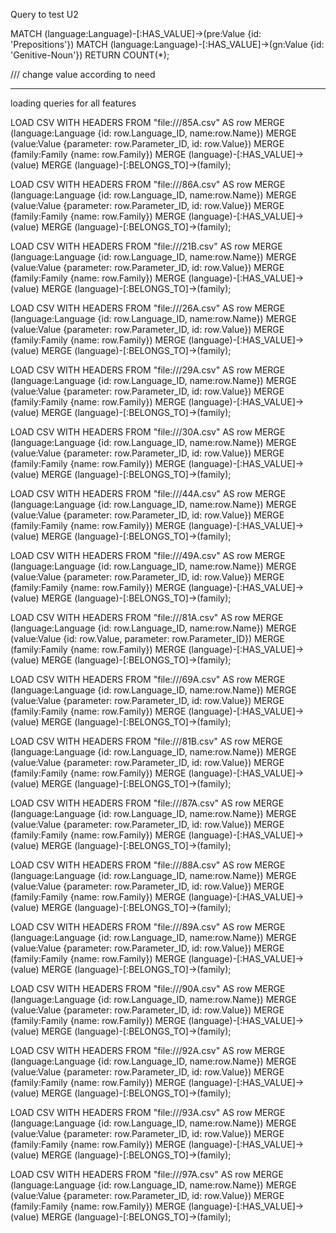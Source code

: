 Query to test U2

MATCH (language:Language)-[:HAS_VALUE]->(pre:Value {id: 'Prepositions'})
MATCH (language:Language)-[:HAS_VALUE]->(gn:Value {id: 'Genitive-Noun'})
RETURN COUNT(*);

/// change value according to need


------
loading queries for all features



LOAD CSV WITH HEADERS FROM "file:///85A.csv" AS row
MERGE (language:Language {id: row.Language_ID, name:row.Name})
MERGE (value:Value {parameter: row.Parameter_ID, id: row.Value})
MERGE (family:Family {name: row.Family})
MERGE (language)-[:HAS_VALUE]->(value)
MERGE (language)-[:BELONGS_TO]->(family);


LOAD CSV WITH HEADERS FROM "file:///86A.csv" AS row
MERGE (language:Language {id: row.Language_ID, name:row.Name})
MERGE (value:Value {parameter: row.Parameter_ID, id: row.Value})
MERGE (family:Family {name: row.Family})
MERGE (language)-[:HAS_VALUE]->(value)
MERGE (language)-[:BELONGS_TO]->(family);

LOAD CSV WITH HEADERS FROM "file:///21B.csv" AS row
MERGE (language:Language {id: row.Language_ID, name:row.Name})
MERGE (value:Value {parameter: row.Parameter_ID, id: row.Value})
MERGE (family:Family {name: row.Family})
MERGE (language)-[:HAS_VALUE]->(value)
MERGE (language)-[:BELONGS_TO]->(family);

LOAD CSV WITH HEADERS FROM "file:///26A.csv" AS row
MERGE (language:Language {id: row.Language_ID, name:row.Name})
MERGE (value:Value {parameter: row.Parameter_ID, id: row.Value})
MERGE (family:Family {name: row.Family})
MERGE (language)-[:HAS_VALUE]->(value)
MERGE (language)-[:BELONGS_TO]->(family);

LOAD CSV WITH HEADERS FROM "file:///29A.csv" AS row
MERGE (language:Language {id: row.Language_ID, name:row.Name})
MERGE (value:Value {parameter: row.Parameter_ID, id: row.Value})
MERGE (family:Family {name: row.Family})
MERGE (language)-[:HAS_VALUE]->(value)
MERGE (language)-[:BELONGS_TO]->(family);

LOAD CSV WITH HEADERS FROM "file:///30A.csv" AS row
MERGE (language:Language {id: row.Language_ID, name:row.Name})
MERGE (value:Value {parameter: row.Parameter_ID, id: row.Value})
MERGE (family:Family {name: row.Family})
MERGE (language)-[:HAS_VALUE]->(value)
MERGE (language)-[:BELONGS_TO]->(family);

LOAD CSV WITH HEADERS FROM "file:///44A.csv" AS row
MERGE (language:Language {id: row.Language_ID, name:row.Name})
MERGE (value:Value {parameter: row.Parameter_ID, id: row.Value})
MERGE (family:Family {name: row.Family})
MERGE (language)-[:HAS_VALUE]->(value)
MERGE (language)-[:BELONGS_TO]->(family);


LOAD CSV WITH HEADERS FROM "file:///49A.csv" AS row
MERGE (language:Language {id: row.Language_ID, name:row.Name})
MERGE (value:Value {parameter: row.Parameter_ID, id: row.Value})
MERGE (family:Family {name: row.Family})
MERGE (language)-[:HAS_VALUE]->(value)
MERGE (language)-[:BELONGS_TO]->(family);

LOAD CSV WITH HEADERS FROM "file:///81A.csv" AS row
MERGE (language:Language {id: row.Language_ID, name:row.Name})
MERGE (value:Value {id: row.Value, parameter: row.Parameter_ID})
MERGE (family:Family {name: row.Family})
MERGE (language)-[:HAS_VALUE]->(value)
MERGE (language)-[:BELONGS_TO]->(family);


LOAD CSV WITH HEADERS FROM "file:///69A.csv" AS row
MERGE (language:Language {id: row.Language_ID, name:row.Name})
MERGE (value:Value {parameter: row.Parameter_ID, id: row.Value})
MERGE (family:Family {name: row.Family})
MERGE (language)-[:HAS_VALUE]->(value)
MERGE (language)-[:BELONGS_TO]->(family);


LOAD CSV WITH HEADERS FROM "file:///81B.csv" AS row
MERGE (language:Language {id: row.Language_ID, name:row.Name})
MERGE (value:Value {parameter: row.Parameter_ID, id: row.Value})
MERGE (family:Family {name: row.Family})
MERGE (language)-[:HAS_VALUE]->(value)
MERGE (language)-[:BELONGS_TO]->(family);

LOAD CSV WITH HEADERS FROM "file:///87A.csv" AS row
MERGE (language:Language {id: row.Language_ID, name:row.Name})
MERGE (value:Value {parameter: row.Parameter_ID, id: row.Value})
MERGE (family:Family {name: row.Family})
MERGE (language)-[:HAS_VALUE]->(value)
MERGE (language)-[:BELONGS_TO]->(family);


LOAD CSV WITH HEADERS FROM "file:///88A.csv" AS row
MERGE (language:Language {id: row.Language_ID, name:row.Name})
MERGE (value:Value {parameter: row.Parameter_ID, id: row.Value})
MERGE (family:Family {name: row.Family})
MERGE (language)-[:HAS_VALUE]->(value)
MERGE (language)-[:BELONGS_TO]->(family);

LOAD CSV WITH HEADERS FROM "file:///89A.csv" AS row
MERGE (language:Language {id: row.Language_ID, name:row.Name})
MERGE (value:Value {parameter: row.Parameter_ID, id: row.Value})
MERGE (family:Family {name: row.Family})
MERGE (language)-[:HAS_VALUE]->(value)
MERGE (language)-[:BELONGS_TO]->(family);


LOAD CSV WITH HEADERS FROM "file:///90A.csv" AS row
MERGE (language:Language {id: row.Language_ID, name:row.Name})
MERGE (value:Value {parameter: row.Parameter_ID, id: row.Value})
MERGE (family:Family {name: row.Family})
MERGE (language)-[:HAS_VALUE]->(value)
MERGE (language)-[:BELONGS_TO]->(family);

LOAD CSV WITH HEADERS FROM "file:///92A.csv" AS row
MERGE (language:Language {id: row.Language_ID, name:row.Name})
MERGE (value:Value {parameter: row.Parameter_ID, id: row.Value})
MERGE (family:Family {name: row.Family})
MERGE (language)-[:HAS_VALUE]->(value)
MERGE (language)-[:BELONGS_TO]->(family);


LOAD CSV WITH HEADERS FROM "file:///93A.csv" AS row
MERGE (language:Language {id: row.Language_ID, name:row.Name})
MERGE (value:Value {parameter: row.Parameter_ID, id: row.Value})
MERGE (family:Family {name: row.Family})
MERGE (language)-[:HAS_VALUE]->(value)
MERGE (language)-[:BELONGS_TO]->(family);

LOAD CSV WITH HEADERS FROM "file:///97A.csv" AS row
MERGE (language:Language {id: row.Language_ID, name:row.Name})
MERGE (value:Value {parameter: row.Parameter_ID, id: row.Value})
MERGE (family:Family {name: row.Family})
MERGE (language)-[:HAS_VALUE]->(value)
MERGE (language)-[:BELONGS_TO]->(family);
